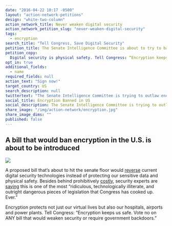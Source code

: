 ```yaml
---
date: "2016-04-22 10:17 -0500"
layout: "action-network-petitions"
design: "white-two-column"
action_network_title: Never weaken digital security
action_network_petition_slug: "never-weaken-digital-security"
tags: 
  - encryption
search_title: "Tell Congress, Save Digital Security"
petition_title: The Senate Intelligence Committee is about to try to ban encryption
petition_copy: 
  Digital security is physical safety. Tell Congress: “Encryption keeps us safe. Vote no on ANY bill that would weaken security or require government backdoors.”
opt_in: true
additional_fields: 
  - name
required_fields: null
action_text: "Sign now!"
target_country: US
search_description: null
twittertext: "The Senate Intelligence Committee is trying to outlaw encryption. Tell Congress, \"Digital security saves lives.\""
social_title: Encryption Banned in US
social_description: The Senate Intelligence Committee is trying to outlaw encryption. Tell Congress to vote NO on any bill that would weaken digital security.
share_image: "/img/action-network/encryption.jpg"
share_image_dims: ""
published: false
---
```

## A bill that would ban encryption in the U.S. is about to be introduced

![]({{site.baseurl}}/img/action-network/encryption.jpg)

A proposed bill that’s about to hit the senate floor would [reverse](http://recode.net/2016/04/14/the-tech-community-is-mobilizing-against-the-burr-feinstein-encryption-bill/) current digital security technologies instead of protecting our sensitive data and physical safety. Besides behind prohibitively [costly](http://recode.net/2016/04/14/the-tech-community-is-mobilizing-against-the-burr-feinstein-encryption-bill/), security experts are [saying](http://www.wired.com/2016/04/senates-draft-encryption-bill-privacy-nightmare/) this is one of the most “ridiculous, technologically illiterate, and outright dangerous pieces of legislation that Congress has cooked up. Ever.”

Encryption protects not just our virtual lives but also our hospitals, airports and power plants. Tell Congress: “Encryption keeps us safe. Vote no on ANY bill that would weaken security or require government backdoors.”
